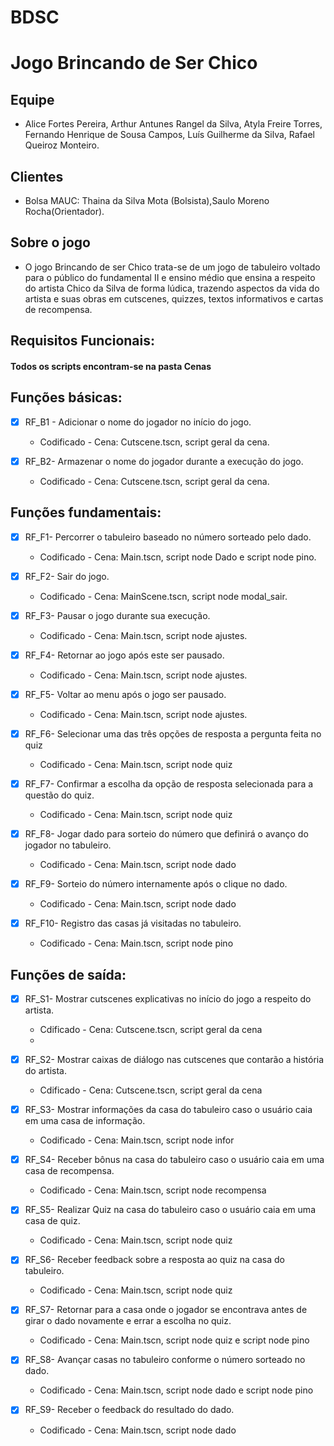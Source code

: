 # BDSC

# Jogo Brincando de Ser Chico
## Equipe
  - Alice Fortes Pereira, Arthur Antunes Rangel da Silva, Atyla Freire Torres, Fernando Henrique de Sousa Campos, Luís Guilherme da Silva, Rafael Queiroz Monteiro.

## Clientes
 - Bolsa MAUC: Thaina da Silva Mota (Bolsista),Saulo Moreno Rocha(Orientador).

## Sobre o jogo
 - O jogo Brincando de ser Chico trata-se de um jogo de tabuleiro voltado para o público do fundamental II e ensino médio que ensina a respeito do artista Chico da Silva de forma lúdica, trazendo aspectos da vida do artista e suas obras em cutscenes, quizzes, textos informativos e cartas de recompensa.

## Requisitos Funcionais:
#### Todos os scripts encontram-se na pasta Cenas
## Funções básicas:


- [x] RF_B1 - Adicionar o  nome do jogador no início do jogo.
  - Codificado - Cena: Cutscene.tscn, script geral da cena.
  
- [x] RF_B2- Armazenar o nome do jogador durante a execução do jogo. 
   - Codificado - Cena: Cutscene.tscn, script geral da cena.

## Funções fundamentais:

- [x] RF_F1- Percorrer o tabuleiro baseado no número sorteado pelo dado.
    - Codificado - Cena: Main.tscn, script node Dado e script node pino.

- [x] RF_F2- Sair do jogo. 
     - Codificado - Cena: MainScene.tscn, script node modal_sair.

- [x] RF_F3- Pausar o jogo durante sua execução. 
    - Codificado - Cena: Main.tscn, script node ajustes.

- [x] RF_F4- Retornar ao jogo após este ser pausado.
    - Codificado - Cena: Main.tscn, script node ajustes.

- [x] RF_F5- Voltar ao menu após o jogo ser pausado.
    - Codificado - Cena: Main.tscn, script node ajustes.

- [x] RF_F6- Selecionar uma das três opções de resposta a pergunta feita no quiz
    - Codificado - Cena: Main.tscn, script node quiz
   
- [x] RF_F7- Confirmar a escolha da opção de resposta selecionada para a questão do quiz.
    - Codificado - Cena: Main.tscn, script node quiz

- [x] RF_F8- Jogar dado para sorteio do número que definirá o avanço do jogador no tabuleiro.
   - Codificado - Cena: Main.tscn, script node dado

- [x] RF_F9- Sorteio do número internamente após o clique no dado.
   - Codificado - Cena: Main.tscn, script node dado

- [x] RF_F10- Registro das casas já visitadas no tabuleiro.
    - Codificado - Cena: Main.tscn, script node pino

## Funções de saída:

- [x] RF_S1- Mostrar cutscenes explicativas no início do jogo a respeito do artista.
   - Cdificado - Cena: Cutscene.tscn, script geral da cena
   -
- [x] RF_S2- Mostrar caixas de diálogo nas cutscenes que contarão a história do artista.
   - Cdificado - Cena: Cutscene.tscn, script geral da cena
   
- [x] RF_S3- Mostrar informações da casa do tabuleiro caso o usuário caia em uma casa de informação.
     - Codificado - Cena: Main.tscn, script node infor
   
- [x] RF_S4- Receber bônus na casa do tabuleiro caso o usuário caia em uma casa de recompensa.
     - Codificado - Cena: Main.tscn, script node recompensa

- [x] RF_S5- Realizar Quiz na casa do tabuleiro caso o usuário caia em uma casa de quiz.
     - Codificado - Cena: Main.tscn, script node quiz

- [x] RF_S6- Receber feedback sobre a resposta ao quiz na casa do tabuleiro.
     - Codificado - Cena: Main.tscn, script node quiz
     
- [x] RF_S7- Retornar para a casa onde o jogador se encontrava antes de girar o dado novamente e errar a escolha no quiz.
     - Codificado - Cena: Main.tscn, script node quiz e script node pino

- [x] RF_S8- Avançar casas no tabuleiro conforme o número sorteado no dado.
     - Codificado - Cena: Main.tscn, script node dado e script node pino

- [x] RF_S9- Receber o feedback do resultado do dado. 
   - Codificado - Cena: Main.tscn, script node dado




